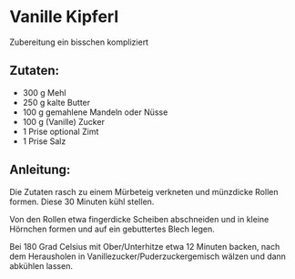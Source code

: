 Vanille Kipferl
===
Zubereitung ein bisschen kompliziert

Zutaten:
---
- 300 g Mehl
- 250 g kalte Butter
- 100 g gemahlene Mandeln oder Nüsse
- 100 g (Vanille) Zucker
- 1 Prise optional Zimt
- 1 Prise Salz

Anleitung:
---
Die Zutaten rasch zu einem Mürbeteig verkneten und münzdicke Rollen formen. Diese 30 Minuten kühl stellen.

Von den Rollen etwa fingerdicke Scheiben abschneiden und in kleine Hörnchen formen und auf ein gebuttertes Blech legen.

Bei 180 Grad Celsius mit Ober/Unterhitze etwa 12 Minuten backen, nach dem Herausholen in Vanillezucker/Puderzuckergemisch wälzen und dann abkühlen lassen.